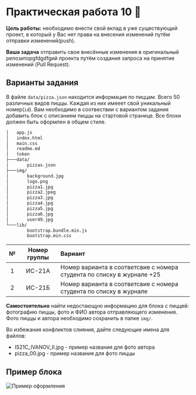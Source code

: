 # Практическая работа 10 :pizza:
**Цель работы:** необходимо внести свой вклад в уже существующий проект, в который у Вас нет права на внесения изменений путём отправки изменений(push).

**Ваша задача** отправить свои внесённые изменения в оригинальный репозиторgfdgdfgий проекта путём создания запроса на принятие изменений (Pull Request).

## Варианты задания
В файле `data/pizza.json` находится информация по пиццам. Всего 50 различных видов пиццы. Каждая из них имееет свой уникальный номер(`id`).
Вам необходимо в соотвествии с вариантом задания добавить блок с описанием пиццы на стартовой странице. Все блоки должен быть оформлен в общем стиле.
```bash
│   app.js
│   index.html
│   main.css
│   readme.md
│   token
├───data/
│       pizzas.json
├───img/
│       background.jpg
│       logo.png
│       pizza1.jpg
│       pizza2.jpeg
│       pizza3.jpg
│       pizza4.jpg
│       pizza5.jpg
│       pizza6.jpg
│       user49.jpg
└───lib/
        bootstrap.bundle.min.js
        bootstrap.min.css
```

| № | Номер группы | Вариант |
|:-----:|:---------:|:----------------|
| 1 | ИС-21А | Номер варианта в соответсвие с номера студента по списку в журнале +25 |
| 2 | ИС-21Б | Номер варианта в соответсвие с номера студента по списку в журнале |

**Самостоятельно** найти недостающую информацию для блока с пиццей: фотографию пиццы, фото и ФИО автора отправляющего изменения. Фото пиццы и автора необходимо сохранить в папке `img/`. 

Во избежания конфликтов слияния, дайте следующие имена для файлов:
- IS21C_IVANOV_II.jpg - пример названия для фото автора
- pizza_00.jpg - пример названия для фото пиццы

## Пример блока
![Пример оформления](https://i.ibb.co/bb1WpBw/cr.jpg)

